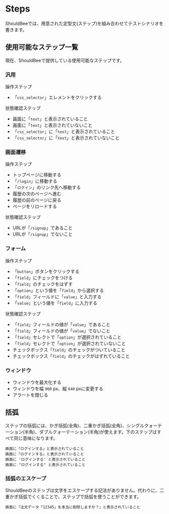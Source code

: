 # Steps

ShouldBeeでは、用意された定型文(ステップ)を組み合わせてテストシナリオを書きます。

## 使用可能なステップ一覧

現在、ShouldBeeで提供している使用可能なステップです。

### 汎用

操作ステップ

* 「`css_selector`」エレメントをクリックする

状態確認ステップ

* 画面に「`text`」と表示されていること
* 画面に「`text`」と表示されていないこと
* 「`css_selector`」に「`text`」と表示されていること
* 「`css_selector`」に「`text`」と表示されていないこと


### 画面遷移

操作ステップ

* トップページに移動する
* 「`/login`」に移動する
* 「`ログイン`」のリンク先へ移動する
* 履歴の次のページヘ進む
* 履歴の前のページに戻る
* ページをリロードする

状態確認ステップ

* URLが「`/signup`」であること
* URLが「`/signup`」でないこと


### フォーム

操作ステップ

* 「`button`」ボタンをクリックする
* 「`field`」にチェックをつける
* 「`field`」のチェックをはずす
* 「`option`」という値を「`field`」から選択する
* 「`field`」フィールドに「`value`」と入力する
* 「`value`」という値を「`field`」に入力する

状態確認ステップ

* 「`field`」フィールドの値が「`value`」であること
* 「`field`」フィールドの値が「`value`」でないこと
* 「`field`」セレクトで「`option`」が選択されていること
* 「`field`」セレクトで「`option`」が選択されていないこと
* チェックボックス「`field`」のチェックがついていること
* チェックボックス「`field`」のチェックがはずれていること

### ウィンドウ

* ウィンドウを最大化する
* ウィンドウを幅 `960` px、縦 `640` pxに変更する
* アラートを閉じる


## 括弧

ステップの括弧には、かぎ括弧(全角)、二重かぎ括弧(全角)、シングルクォーテーション(半角)、ダブルクォーテーション(半角)が使えます。下のステップはすべて同じ意味になります。

```
画面に「ログインする」と表示されていること
画面に『ログインする』と表示されていること
画面に 'ログインする' と表示されていること
画面に "ログインする" と表示されていること
```

### 括弧のエスケープ

ShouldBeeのステップは文字をエスケープする記法がありません。代わりに、二重かぎ括弧でくくることで、ステップで括弧を使うことができます。

```
画面に『注文データ「12345」を本当に削除しますか？』と表示されていること
```
